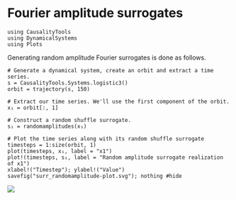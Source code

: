 # Fourier amplitude surrogates

```@setup s
using CausalityTools
using DynamicalSystems
using Plots
```

Generating random amplitude Fourier surrogates is done as follows.

```@example s
# Generate a dynamical system, create an orbit and extract a time series.
s = CausalityTools.Systems.logistic3()
orbit = trajectory(s, 150)

# Extract our time series. We'll use the first component of the orbit.
x₁ = orbit[:, 1]

# Construct a random shuffle surrogate.
s₁ = randomamplitudes(x₁)

# Plot the time series along with its random shuffle surrogate
timesteps = 1:size(orbit, 1)
plot(timesteps, x₁, label = "x1")
plot!(timesteps, s₁, label = "Random amplitude surrogate realization of x1")
xlabel!("Timestep"); ylabel!("Value")
savefig("surr_randomamplitude-plot.svg"); nothing #hide
```

![](surr_randomamplitude-plot.svg)
